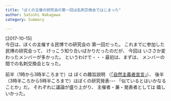 ```yaml
---
title: "ぼくの主催の研究会の第一回は名刺交換会ではじまった"
author: Satoshi Nakagawa
category: Summary

---
```


[2017-10-15]  
 今日は、ぼくの主催する民博での研究会の
第一回だった。
これまでに参加した民博の研究会って、
けっこう知り合いばかりだったのだが、
今回は
いささか変わったメンバーが多かった。
というわけで・・・最初は、まずは、
メンバーの間での名刺交換会となった。

 前半（1時から3時半ころまで）は
ぼくの趣旨説明
（[「自然主義者宣言」](/~satoshi/anthrop/works/paper-2/manifesto.html)）、
後半（3時半ころから5時半ころまで）はぼくの研究発表---
「似ているとはいかなることか」だ。
それぞれに議論が盛り上がり、
主催者・兼・発表者としては
嬉しいかった。

